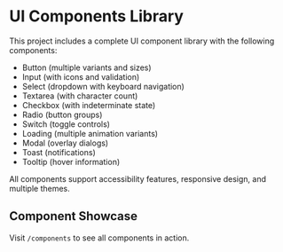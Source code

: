 # UI Components Library

This project includes a complete UI component library with the following components:

- Button (multiple variants and sizes)
- Input (with icons and validation)
- Select (dropdown with keyboard navigation)
- Textarea (with character count)
- Checkbox (with indeterminate state)
- Radio (button groups)
- Switch (toggle controls)
- Loading (multiple animation variants)
- Modal (overlay dialogs)
- Toast (notifications)
- Tooltip (hover information)

All components support accessibility features, responsive design, and multiple themes.

## Component Showcase

Visit `/components` to see all components in action.

